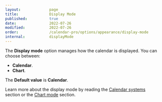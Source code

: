 ```yaml
---
layout:             page
title:              Display Mode 
published:          true
date:               2022-07-26
modified:           2022-07-26
order:              /calendar-pro/options/appearance/display-mode
internal:           displayMode
---
```

The **Display mode** option manages how the calendar is displayed. You can choose between:
- **Calendar**.
- **Chart**.

The **Default value** is **Calendar**.

Learn more about the display mode by reading the [Calendar systems](../../features/calendar-systems.md) section or the [Chart mode](../../features/chart-mode.md) section.